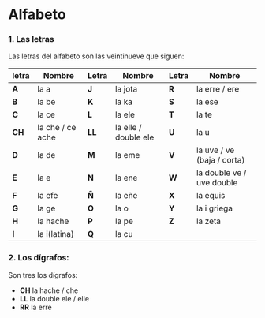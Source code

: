 # Alfabeto

### 1. Las letras

Las letras del alfabeto son las veintinueve que siguen:

letra  | Nombre            | Letra  | Nombre               | Letra | Nombre                     
------ | ----------------- | ------ | -------------------- | ----- | ------------------------------
**A**  | la a              | **J**  | la jota              | **R** | la erre / ere              
**B**  | la be             | **K**  | la ka                | **S** | la ese                     
**C**  | la ce             | **L**  | la ele               | **T** | la te                      
**CH** | la che / ce ache  | **LL** | la elle / double ele | **U** | la u                       
**D**  | la de             | **M**  | la eme               | **V** | la uve / ve (baja / corta) 
**E**  | la e              | **N**  | la ene               | **W** | la double ve / uve double  
**F**  | la efe            | **Ñ**  | la eñe               | **X** | la equis                   
**G**  | la ge             | **O**  | la o                 | **Y** | la i griega                
**H**  | la hache          | **P**  | la pe                | **Z** | la zeta                    
**I**  | la i(latina)      | **Q**  | la cu                |       |                            

### 2. Los dígrafos:

Son tres los dígrafos:

* **CH** la hache / che
* **LL** la double ele / elle
* **RR** la erre 